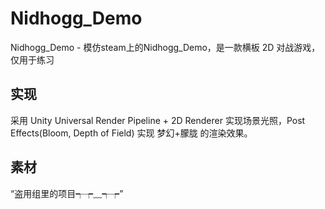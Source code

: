 # Nidhogg_Demo
Nidhogg_Demo - 模仿steam上的Nidhogg_Demo，是一款横板 2D 对战游戏，仅用于练习
## 实现
采用 Unity Universal Render Pipeline + 2D Renderer 实现场景光照，Post Effects(Bloom, Depth of Field) 实现 梦幻+朦胧 的渲染效果。
## 素材
“盗用组里的项目┭┮﹏┭┮”